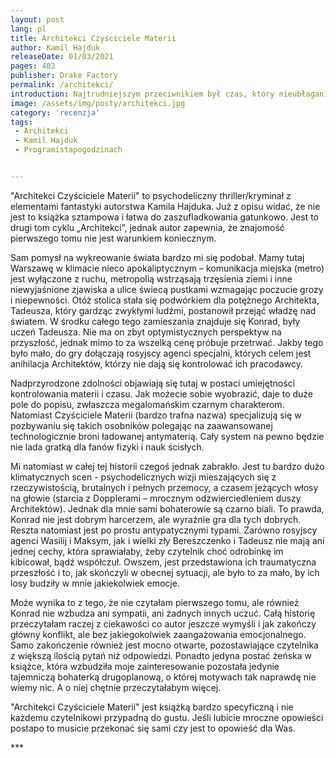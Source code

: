 ```yaml
---
layout: post
lang: pl
title: Architekci Czyściciele Materii
author: Kamil Hajduk
releaseDate: 01/03/2021
pages: 402
publisher: Drake Factory
permalink: /architekci/
introduction: Najtrudniejszym przeciwnikiem był czas, który nieubłaganie przemijał, nie przystawał ani na chwilę.
image: /assets/img/posty/architekci.jpg
category: 'recenzja'
tags:
 - Architekci
 - Kamil Hajduk
 - Programistapogodzinach


---
```

  "Architekci Czyściciele Materii" to psychodeliczny thriller/kryminał z elementami fantastyki autorstwa Kamila Hajduka. Już z opisu widać, że nie jest to książka sztampowa i łatwa do zaszufladkowania gatunkowo. Jest to drugi tom cyklu „Architekci”, jednak autor zapewnia, że znajomość pierwszego tomu nie jest warunkiem koniecznym.

  Sam pomysł na wykreowanie świata bardzo mi się podobał. Mamy tutaj Warszawę w klimacie nieco apokaliptycznym – komunikacja miejska (metro) jest wyłączone z ruchu, metropolią wstrząsają trzęsienia ziemi i inne niewyjaśnione zjawiska a ulice świecą pustkami wzmagając poczucie grozy i niepewności. Otóż stolica stała się podwórkiem dla potężnego Architekta, Tadeusza, który gardząc zwykłymi ludźmi, postanowił przejąć władzę nad światem. W środku całego tego zamieszania znajduje się Konrad, były uczeń Tadeusza. Nie ma on zbyt optymistycznych perspektyw na przyszłość, jednak mimo to za wszelką cenę próbuje przetrwać. Jakby tego było mało, do gry dołączają rosyjscy agenci specjalni, których celem jest anihilacja Architektów, którzy nie dają się kontrolować ich pracodawcy.

  Nadprzyrodzone zdolności objawiają się tutaj w postaci umiejętności kontrolowania materii i czasu. Jak możecie sobie wyobrazić, daje to duże pole do popisu, zwłaszcza megalomańskim czarnym charakterom. Natomiast Czyściciele Materii (bardzo trafna nazwa) specjalizują się w pozbywaniu się takich osobników polegając na zaawansowanej technologicznie broni ładowanej antymaterią. Cały system na pewno będzie nie lada gratką dla fanów fizyki i nauk ścisłych.

  Mi natomiast w całej tej historii czegoś jednak zabrakło. Jest tu bardzo dużo klimatycznych scen - psychodelicznych wizji mieszających się z rzeczywistością, brutalnych i pełnych przemocy, a czasem jeżących włosy na głowie (starcia z Dopplerami – mrocznym odzwierciedleniem duszy Architektów). Jednak dla mnie sami bohaterowie są czarno biali. To prawda, Konrad nie jest dobrym harcerzem, ale wyraźnie gra dla tych dobrych. Reszta natomiast jest po prostu antypatycznymi typami. Zarówno rosyjscy agenci Wasilij i Maksym, jak i wielki zły Bereszczenko i Tadeusz nie mają ani jednej cechy, która sprawiałaby, żeby czytelnik choć odrobinkę im kibicował, bądź współczuł. Owszem, jest przedstawiona ich traumatyczna przeszłość i to, jak skończyli w obecnej sytuacji, ale było to za mało, by ich losy budziły w mnie jakiekolwiek emocje.

  Może wynika to z tego, że nie czytałam pierwszego tomu, ale również Konrad nie wzbudza ani sympatii, ani żadnych innych uczuć. Całą historię przeczytałam raczej z ciekawości co autor jeszcze wymyśli i jak zakończy główny konflikt, ale bez jakiegokolwiek zaangażowania emocjonalnego. Samo zakończenie również jest mocno otwarte, pozostawiające czytelnika z większą ilością pytań niż odpowiedzi. Ponadto jedyna postać żeńska w książce, która wzbudziła moje zainteresowanie pozostała jedynie tajemniczą bohaterką drugoplanową, o której motywach tak naprawdę nie wiemy nic. A o niej chętnie przeczytałabym więcej. 

  "Architekci Czyściciele Materii" jest książką bardzo specyficzną i nie każdemu czytelnikowi przypadną do gustu. Jeśli lubicie mroczne opowieści postapo to musicie przekonać się sami czy jest to opowieść dla Was.  

  \*\*\*

